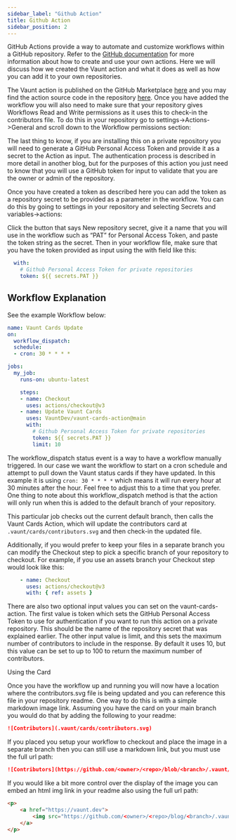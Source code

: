 ```yaml
---
sidebar_label: "Github Action"
title: Github Action
sidebar_position: 2
---
```


GitHub Actions provide a way to automate and customize workflows within a GitHub repository. Refer to the [GitHub documentation](https://docs.github.com/en/actions/learn-github-actions/understanding-github-actions) for more information about how to create and use your own actions. Here we will discuss how we created the Vaunt action and what it does as well as how you can add it to your own repositories.

The Vaunt action is published on the GitHub Marketplace [here](https://github.com/marketplace/actions/vaunt-cards-action) and you may find the action source code in the repository [here](https://github.com/VauntDev/vaunt-cards-action). Once you have added the workflow you will also need to make sure that your repository gives Workflows Read and Write permissions as it uses this to check-in the contributors file. To do this in your repository go to settings->Actions->General and scroll down to the Workflow permissions section:

<!-- <p>
    <img src={require('./assets/workflow_permissions.png').default} width="500" height="500"/>
</p> -->

The last thing to know, if you are installing this on a private repository you will need to generate a GitHub Personal Access Token and provide it as a secret to the Action as input. The authentication process is described in more detail in another blog, but for the purposes of this action you just need to know that you will use a GitHub token for input to validate that you are the owner or admin of the repository.

Once you have created a token as described here you can add the token as a repository secret to be provided as a parameter in the workflow. You can do this by going to settings in your repository and selecting Secrets and variables->actions:

<!-- <p>
    <img src={require('./assets/actions_secrets.png').default} width="500" height="500"/>
</p> -->

Click the button that says New repository secret, give it a name that you will use in the workflow such as “PAT” for Personal Access Token, and paste the token string as the secret. Then in your workflow file, make sure that you have the token provided as input using the with field like this:

```Yaml
  with:
    # Github Personal Access Token for private repositories
    token: ${{ secrets.PAT }}
```

## Workflow Explanation

See the example Workflow below:

```Yaml
name: Vaunt Cards Update
on:
  workflow_dispatch:
  schedule:
  - cron: 30 * * * *

jobs:
  my_job:
    runs-on: ubuntu-latest

    steps:
    - name: Checkout
      uses: actions/checkout@v3
    - name: Update Vaunt Cards
      uses: VauntDev/vaunt-cards-action@main
      with:
        # Github Personal Access Token for private repositories
        token: ${{ secrets.PAT }}
        limit: 10
```

The workflow_dispatch status event is a way to have a workflow manually triggered. In our case we want the workflow to start on a cron schedule and attempt to pull down the Vaunt status cards if they have updated. In this example it is using `cron: 30 * * * *` which means it will run every hour at 30 minutes after the hour. Feel free to adjust this to a time that you prefer. One thing to note about this workflow_dispatch method is that the action will only run when this is added to the default branch of your repository.

This particular job checks out the current default branch, then calls the Vaunt Cards Action, which will update the contributors card at `.vaunt/cards/contributors.svg` and then check-in the updated file.

Additionally, if you would prefer to keep your files in a separate branch you can modify the Checkout step to pick a specific branch of your repository to checkout.  For example, if you use an assets branch your Checkout step would look like this:

```Yaml
    - name: Checkout
      uses: actions/checkout@v3
      with: { ref: assets }
```

There are also two optional input values you can set on the vaunt-cards-action. The first value is token which sets the GitHub Personal Access Token to use for authentication if you want to run this action on a private repository. This should be the name of the repository secret that was explained earlier. The other input value is limit, and this sets the maximum number of contributors to include in the response. By default it uses 10, but this value can be set to up to 100 to return the maximum number of contributors.

Using the Card

Once you have the workflow up and running you will now have a location where the contributors.svg file is being updated and you can reference this file in your repository readme. One way to do this is with a simple markdown image link. Assuming you have the card on your main branch you would do that by adding the following to your readme:

```Markdown
![Contributors](.vaunt/cards/contributors.svg)
```

If you placed you setup your workflow to checkout and place the image in a separate branch then you can still use a markdown link, but you must use the full url path:

```Markdown
![Contributors](https://github.com/<owner>/<repo>/blob/<branch>/.vaunt/cards/contributors.svg)
```

If you would like a bit more control over the display of the image you can embed an html img link in your readme also using the full url path:

```HTML
<p>
    <a href="https://vaunt.dev">
        <img src="https://github.com/<owner>/<repo>/blog/<branch>/.vaunt/cards/contributors.svg" width="350" />
    </a>
</p>
```
